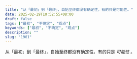 ```yaml
---
title: "从「最初」到「最终」，自始至终都没有确定性，有的只是可能性。"
date: 2025-02-19T10:52:55+08:00
draft: false
tags: ["最初", "不确定", "观点"]
keywords: ["最初", "不确定", "观点"]
description: ""
slug: "1901"
---
```


从「最初」到「最终」，自始至终都没有确定性，有的只是 *可能性* 。